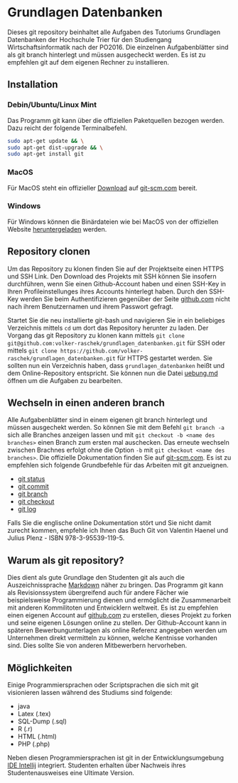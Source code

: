 # Grundlagen Datenbanken
Dieses git repository beinhaltet alle Aufgaben des Tutoriums Grundlagen Datenbanken der Hochschule Trier für den Studiengang Wirtschaftsinformatik nach der PO2016.
Die einzelnen Aufgabenblätter sind als git branch hinterlegt und müssen ausgecheckt werden. Es ist zu empfehlen git auf dem eigenen Rechner zu installieren.


## Installation
### Debin/Ubuntu/Linux Mint
Das Programm git kann über die offiziellen Paketquellen bezogen werden. Dazu reicht der folgende Terminalbefehl.
```bash
sudo apt-get update && \
sudo apt-get dist-upgrade && \
sudo apt-get install git
```

### MacOS
Für MacOS steht ein offizieller [Download](https://git-scm.com/download/mac) auf [git-scm.com](https://git-scm.com) bereit.

### Windows
Für Windows können die Binärdateien wie bei MacOS von der offiziellen Website [heruntergeladen](https://git-scm.com/download/win) werden.

## Repository clonen
Um das Repository zu klonen finden Sie auf der Projektseite einen HTTPS und SSH Link. Den Download des Projekts mit SSH können Sie insofern durchführen, wenn Sie einen Github-Account haben und einen SSH-Key in Ihren Profileinstellunges ihres Accounts hinterlegt haben. Durch den SSH-Key werden Sie beim Authentifizieren gegenüber der Seite [github.com](github.com) nicht nach ihrem Benutzernamen und ihrem Passwort gefragt.

Startet Sie die neu installierte git-bash und navigieren Sie in ein beliebiges Verzeichnis mittels ```cd``` um dort das Repository herunter zu laden. Der Vorgang das git Repository zu klonen kann mittels ```git clone git@github.com:volker-raschek/grundlagen_datenbanken.git``` für SSH oder mittels ```git clone https://github.com/volker-raschek/grundlagen_datenbanken.git``` für HTTPS gestartet werden. Sie sollten nun ein Verzeichnis haben, dass ```grundlagen_datenbanken``` heißt und dem Online-Repository entspricht. Sie können nun die Datei [uebung.md](./uebung.md) öffnen um die Aufgaben zu bearbeiten.

## Wechseln in einen anderen branch
Alle Aufgabenblätter sind in einem eigenen git branch hinterlegt und müssen ausgechekt werden. So können Sie mit dem Befehl ```git branch -a``` sich alle Branches anzeigen lassen und mit ```git checkout -b <name des branches>``` einen Branch zum ersten mal auschecken. Das erneute wechseln zwischen Brachnes erfolgt ohne die Option ```-b``` mit ```git checkout <name des branches>```. Die offizielle Dokumentation finden Sie auf [git-scm.com](https://git-scm.com/docs). Es ist zu empfehlen sich folgende Grundbefehle für das Arbeiten mit git anzueignen.
* [git status](https://git-scm.com/docs/git-status)
* [git commit](https://git-scm.com/docs/git-commit)
* [git branch](https://git-scm.com/docs/git-branch)
* [git checkout](https://git-scm.com/docs/git-checkout)
* [git log](https://git-scm.com/docs/git-log)

Falls Sie die englische online Dokumentation stört und Sie nicht damit zurecht kommen, empfehle ich Ihnen das Buch Git von Valentin Haenel und Julius Plenz - ISBN 978-3-95539-119-5.


## Warum als git repository?
Dies dient als gute Grundlage den Studenten git als auch die Auszeichnissprache [Markdown](https://guides.github.com/features/mastering-markdown/) näher zu bringen. Das Programm git kann als Revisionssystem übergreifend auch für andere Fächer wie beispielsweise Programmierung dienen und ermöglicht die Zusammenarbeit mit anderen Kommilitoten und Entwicklern weltweit.
Es ist zu empfehlen einen eigenen Account auf [github.com](https://github.com) zu erstellen, dieses Projekt zu forken und seine eigenen Lösungen online zu stellen. Der Github-Account kann in späteren Bewerbungunterlagen als online Referenz angegeben werden um Unternehmen direkt vermitteln zu können, welche Kentnisse vorhanden sind. Dies sollte Sie von anderen Mitbewerbern hervorheben.

## Möglichkeiten
Einige Programmiersprachen oder Scriptsprachen die sich mit git visionieren lassen während des Studiums sind folgende:
* java
* Latex (.tex)
* SQL-Dump (.sql)
* R (.r)
* HTML (.html)
* PHP (.php)

Neben diesen Programmiersprachen ist git in der Entwicklungsumgebung [IDE Intellij](https://www.jetbrains.com/idea/) integriert. Studenten erhalten über Nachweis ihres Studentenausweises eine Ultimate Version.




